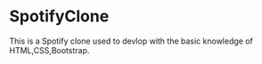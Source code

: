 # SpotifyClone
This is a Spotify clone used to devlop
with the basic knowledge of HTML,CSS,Bootstrap.
